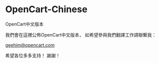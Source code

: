 OpenCart-Chinese
================

OpenCart中文版本

我們會在這裡公佈OpenCart中文版本， 如希望參與我們翻譯工作請聯繫我：

geehim@opencart.com

希望各位多多支持！ 謝謝！